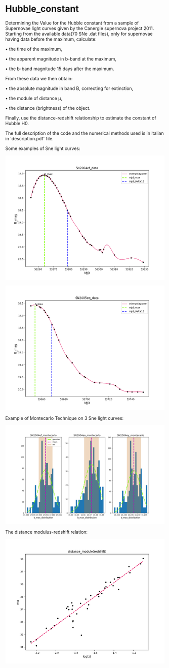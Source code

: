 # Hubble_constant
Determining the Value for the Hubble constant from a sample of Supernovae light curves given by the Canergie supernova project 2011.
Starting from the available data(70 SNe .dat files), only for supernovae having data before the maximum, calculate:

• the time of the maximum,

• the apparent magnitude in b-band at the maximum,

• the b-band magnitude 15 days after the maximum.

From these data we then obtain:

• the absolute magnitude in band B, correcting for extinction,

• the module of distance μ,

• the distance (brightness) of the object.

Finally, use the distance-redshift relationship to estimate the constant of Hubble H0.

The full description of the code and the numerical methods used is in italian in 'description.pdf' file.

Some examples of Sne light curves:

![Alt text](Results/grafico1.png?raw=true)

![Alt text](Results/grafico5.png?raw=true)

Example of Montecarlo Technique on 3 Sne light curves:

![Alt text](Results/grafico3.png?raw=true)

The distance modulus-redshift relation:

![Alt text](Results/grafico2.png?raw=true)
